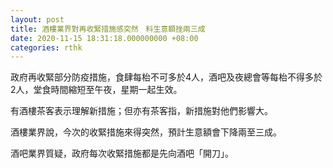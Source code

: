 ```yaml
---
layout: post
title: 酒樓業界對再收緊措施感突然　料生意額挫兩三成
date: 2020-11-15 18:31:18.000000000 +08:00
categories: rthk
---
```


政府再收緊部分防疫措施，食肆每枱不可多於4人，酒吧及夜總會等每枱不得多於2人，堂食時間縮短至午夜，星期一起生效。

有酒樓茶客表示理解新措施；但亦有茶客指，新措施對他們影響大。

酒樓業界說，今次的收緊措施來得突然，預計生意額會下降兩至三成。

酒吧業界質疑，政府每次收緊措施都是先向酒吧「開刀」。
